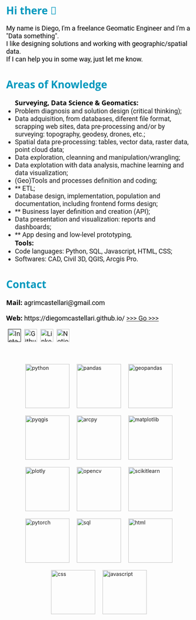 <link rel="preconnect" href="https://fonts.googleapis.com">
<link rel="preconnect" href="https://fonts.gstatic.com" crossorigin>
<link href="https://fonts.googleapis.com/css2?family=Anton&family=Arimo&family=Bebas+Neue&family=Inter&family=Oswald:wght@500&family=Roboto:wght@300&display=swap" rel="stylesheet">

<style type="text/css">
    h1 { color: #0098BE; font-size: 28px; font-weight: bold; font-family: 'Open Sans', 'Helvetica Neue', sans-serif;}
    p1 {color: black; font-family: 'Roboto', 'Open Sans', 'Helvetica Neue', sans-serif; font-size: 18px}
    b {color: black; font-family: 'Open Sans', 'Helvetica Neue', sans-serif; font-size: 18px}
    p {color: black; font-family: 'Roboto', 'Open Sans', 'Helvetica Neue', sans-serif; font-size: 18px }
    li, a {font-family: 'Roboto', 'Open Sans', 'Helvetica Neue', sans-serif; font-size: 18px;}
    a img {height: 35px; padding-left: 5px;}
    section {
        padding: 30px 40px;
        display: flex;
        flex-direction: row;
        flex-wrap: wrap;
        align-items: center;
        justify-content: center;}
    section img {
        height: 120px;
        padding: 10px;
    }

</style>
   
<h1>Hi there 👋</h1>
<p1>My name is Diego, I'm a freelance Geomatic Engineer and I'm a "Data something". <br>
    I like designing solutions and working with geographic/spatial data. <br>
    If I can help you in some way, just let me know.  
</p1>   

<h1>Areas of Knowledge</h1>
<ul>
    <b>Surveying, Data Science & Geomatics:</b>
    <li>Problem diagnosis and solution design (critical thinking);</li>
    <li>Data adquisition, from databases, diferent file format, scrapping web sites, data pre-processing and/or by surveying: topography, geodesy, drones, etc.;</li>
    <li>Spatial data pre-processing: tables, vector data, raster data, point cloud data;</li>
    <li>Data exploration, cleanning and manipulation/wrangling;</li>
    <li>Data explotation with data analysis, machine learning and data visualization;</li>
    <li>(Geo)Tools and processes definition and coding;</li>
    <li>** ETL;</li>
    <li>Database design, implementation, population and documentation, including frontend forms design;</li>
    <li>** Business layer definition and creation (API);</li>
    <li>Data presentation and visualization: reports and dashboards;</li>
    <li>** App desing and low-level prototyping,</li>
    <b>Tools:</b>
    <li>Code languages: Python, SQL, Javascript, HTML, CSS;</li>
    <li>Softwares: CAD, Civil 3D, QGIS, Arcgis Pro.</li>
</ul>    
   
<h1>Contact</h1>
<p><b>Mail:</b> agrimcastellari@gmail.com</p>
<p><b>Web: </b>https://diegomcastellari.github.io/ <a href="https://diegomcastellari.github.io/">>>> Go >>></a> </p>
<a href=""><img class="iconIG" src="https://upload.wikimedia.org/wikipedia/commons/thumb/e/e7/Instagram_logo_2016.svg/768px-Instagram_logo_2016.svg.png" alt="Instagram"></a>
<a href="https://github.com/DiegoMCastellari"><img class="iconGH" src="https://github.githubassets.com/images/modules/logos_page/GitHub-Mark.png" alt="Github"></a>
<a href="https://www.linkedin.com/in/diegocastellari/"><img class="iconLI" src="https://upload.wikimedia.org/wikipedia/commons/thumb/0/01/LinkedIn_Logo.svg/2560px-LinkedIn_Logo.svg.png" alt="LinkedIn"></a>
<a href="https://www.notion.so/Main-36df73c9a5134345b7807f99717bd5b5"><img class="iconLI" src="https://upload.wikimedia.org/wikipedia/commons/4/45/Notion_app_logo.png" alt="Notion"></a>
<br><br>
<section class="softimg">
    <img class="softimgitem" src="https://upload.wikimedia.org/wikipedia/commons/thumb/c/c3/Python-logo-notext.svg/1869px-Python-logo-notext.svg.png" alt="python">
    <img class="softimgitem" src="https://upload.wikimedia.org/wikipedia/commons/thumb/2/22/Pandas_mark.svg/1200px-Pandas_mark.svg.png" alt="pandas">
    <img class="softimgitem" src="https://geopandas.org/en/stable/_images/geopandas_icon.png" alt="geopandas">
    <img class="softimgitem" src="https://res.cloudinary.com/geopois/image/upload/v1623659915/logos/PyQGIS_cjh1qc.png" alt="pyqgis">
    <img class="softimgitem" src="https://i0.wp.com/www.datavision.net.au/wp-content/uploads/2018/05/arcpy700x394.png?fit=700%2C394&ssl=1" alt="arcpy">
    <img class="softimgitem" src="https://upload.wikimedia.org/wikipedia/commons/thumb/0/01/Created_with_Matplotlib-logo.svg/2048px-Created_with_Matplotlib-logo.svg.png" alt="matplotlib">   
    <img class="softimgitem" src="https://images.plot.ly/logo/new-branding/plotly-logomark.png" alt="plotly"> 
    <img class="softimgitem" src="https://upload.wikimedia.org/wikipedia/commons/thumb/5/53/OpenCV_Logo_with_text.png/487px-OpenCV_Logo_with_text.png" alt="opencv">
    <img class="softimgitem" src="https://upload.wikimedia.org/wikipedia/commons/thumb/0/05/Scikit_learn_logo_small.svg/2560px-Scikit_learn_logo_small.svg.png" alt="scikitlearn">
    <img class="softimgitem" src="https://upload.wikimedia.org/wikipedia/commons/thumb/1/10/PyTorch_logo_icon.svg/640px-PyTorch_logo_icon.svg.png" alt="pytorch">
    <img class="softimgitem" src="https://upload.wikimedia.org/wikipedia/commons/8/87/Sql_data_base_with_logo.png" alt="sql">
    <img class="softimgitem" src="https://upload.wikimedia.org/wikipedia/commons/thumb/6/61/HTML5_logo_and_wordmark.svg/2048px-HTML5_logo_and_wordmark.svg.png" alt="html">
    <img class="softimgitem" src="https://upload.wikimedia.org/wikipedia/commons/thumb/d/d5/CSS3_logo_and_wordmark.svg/1452px-CSS3_logo_and_wordmark.svg.png" alt="css">
    <img class="softimgitem" src="https://upload.wikimedia.org/wikipedia/commons/6/6a/JavaScript-logo.png" alt="javascript">
</section>

<!--
**DiegoMCastellari/DiegoMCastellari** is a ✨ _special_ ✨ repository because its `README.md` (this file) appears on your GitHub profile.

Here are some ideas to get you started:

- 🔭 I’m currently working on ...
- 🌱 I’m currently learning ...
- 👯 I’m looking to collaborate on ...
- 🤔 I’m looking for help with ...
- 💬 Ask me about ...
- 📫 How to reach me: ...
- 😄 Pronouns: ...
- ⚡ Fun fact: ...
-->
